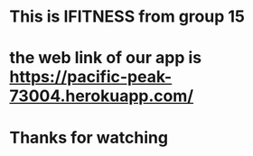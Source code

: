 # This is IFITNESS from group 15
# the web link of our app is https://pacific-peak-73004.herokuapp.com/
# Thanks for watching 
